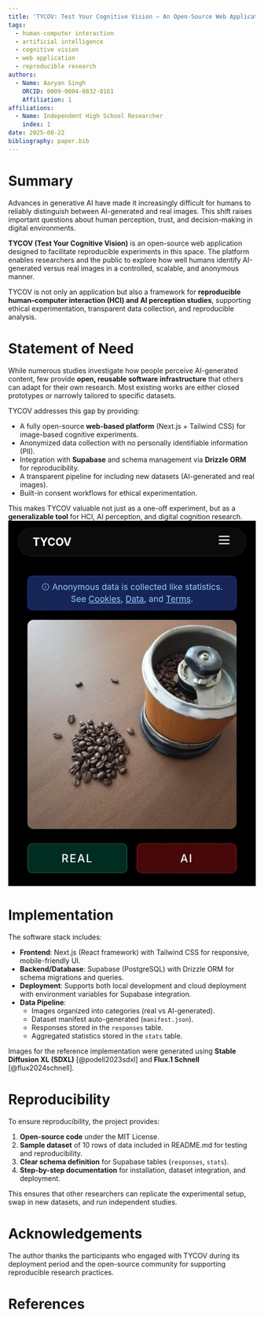 ```yaml
---
title: 'TYCOV: Test Your Cognitive Vision — An Open-Source Web Application for Human Perception of AI-Generated Images'
tags:
  - human-computer interaction
  - artificial intelligence
  - cognitive vision
  - web application
  - reproducible research
authors:
  - Name: Aaryan Singh
    ORCID: 0009-0004-0832-0161
    Affiliation: 1
affiliations:
  - Name: Independent High School Researcher
    index: 1
date: 2025-08-22
bibliography: paper.bib
---
```


# Summary

Advances in generative AI have made it increasingly difficult for humans to reliably distinguish between AI-generated and real images. This shift raises important questions about human perception, trust, and decision-making in digital environments.  

**TYCOV (Test Your Cognitive Vision)** is an open-source web application designed to facilitate reproducible experiments in this space. The platform enables researchers and the public to explore how well humans identify AI-generated versus real images in a controlled, scalable, and anonymous manner.

TYCOV is not only an application but also a framework for **reproducible human–computer interaction (HCI) and AI perception studies**, supporting ethical experimentation, transparent data collection, and reproducible analysis.

# Statement of Need

While numerous studies investigate how people perceive AI-generated content, few provide **open, reusable software infrastructure** that others can adapt for their own research. Most existing works are either closed prototypes or narrowly tailored to specific datasets.  

TYCOV addresses this gap by providing:

- A fully open-source **web-based platform** (Next.js + Tailwind CSS) for image-based cognitive experiments.
- Anonymized data collection with no personally identifiable information (PII).
- Integration with **Supabase** and schema management via **Drizzle ORM** for reproducibility.
- A transparent pipeline for including new datasets (AI-generated and real images).
- Built-in consent workflows for ethical experimentation.

This makes TYCOV valuable not just as a one-off experiment, but as a **generalizable tool** for HCI, AI perception, and digital cognition research.
![TYCOV experiment interface. Users are shown an image and asked to decide if it is "AI-generated" or "Real".](interface.jpg)

# Implementation

The software stack includes:

- **Frontend**: Next.js (React framework) with Tailwind CSS for responsive, mobile-friendly UI.  
- **Backend/Database**: Supabase (PostgreSQL) with Drizzle ORM for schema migrations and queries.  
- **Deployment**: Supports both local development and cloud deployment with environment variables for Supabase integration.  
- **Data Pipeline**:  
  - Images organized into categories (real vs AI-generated).  
  - Dataset manifest auto-generated (`manifest.json`).  
  - Responses stored in the `responses` table.  
  - Aggregated statistics stored in the `stats` table.  

Images for the reference implementation were generated using **Stable Diffusion XL (SDXL)** [@podell2023sdxl] and **Flux.1 Schnell** [@flux2024schnell].

# Reproducibility

To ensure reproducibility, the project provides:

1. **Open-source code** under the MIT License.  
2. **Sample dataset** of 10 rows of data included in README.md for testing and reproducibility.  
3. **Clear schema definition** for Supabase tables (`responses`, `stats`).  
4. **Step-by-step documentation** for installation, dataset integration, and deployment.  

This ensures that other researchers can replicate the experimental setup, swap in new datasets, and run independent studies.

# Acknowledgements

The author thanks the participants who engaged with TYCOV during its deployment period and the open-source community for supporting reproducible research practices.

# References
